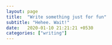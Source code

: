 ```yaml
---
layout: page
title:  "Write something just for fun"
subtitle: "Hehee. Wait!"
date:   2020-01-10 21:21:21 +0530
categories: ["writing"]
---
```



